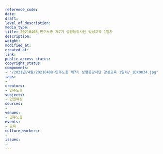 ```yaml
---
reference_code: 
date: 
draft: 
level_of_description: 
media_type: 
title: 20210408-민주노총 제7기 성평등강사단 양성교육 1일차
description: 
weight: 
modified_at: 
created_at: 
link: 
public_access_status: 
copyright_status: 
components:
- "/2021년/4월/20210408-민주노총 제7기 성평등강사단 양성교육 1일차/_1DX0034.jpg"
tags:
- 
creators:
- 민주노총
subjects:
- 인권여성
sources:
- 
venues:
- 민주노총
events:
- 교육
culture_workers:
- 
issues:
- 
---
```

